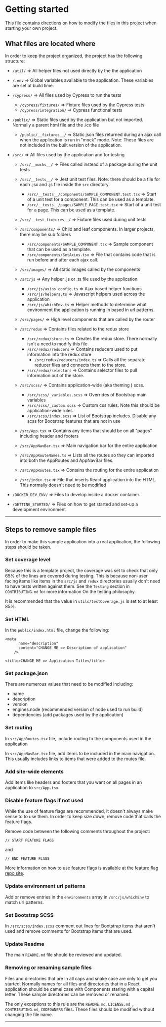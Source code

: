 # Getting started

This file contains directions on how to modify the files in this project when starting your own project.

## What files are located where

In order to keep the project organized, the project has the following structure:

- `/util/` => All helper files not used directly by the the application
- `/.env` => Global variables available to the application. These variables are set at build time.
- `/cypress/` => All files used by Cypress to run the tests
  - `/cypress/fixtures/` => Fixture files used by the Cypress tests
  - `/cypress/integration/` => Cypress functional tests
- `/public/` => Static files used by the application but not imported. Normally a parent html file and the .ico file

  - `/public/__fixtures__/` => Static json files returned during an ajax call when the application is run in "mock" mode. Note: These files are not included in the built version of the application.

- `/src/` => All files used by the application and for testing

  - `/src/__mocks__/` => Files called instead of a package during the unit tests
  - `/src/__tests__/` => Jest unit test files. Note: there should be a file for each .jsx and .js file inside the `src` directory.

    - `/src/__tests__/components/SAMPLE_COMPONENT.test.tsx` => Start of a unit test for a component. This can be used as a template.
    - `/src/__tests__/pages/SAMPLE_PAGE.test.tsx` => Start of a unit test for a page. This can be used as a template.

  - `/src/__test_fixtures__/` => Fixture files used during unit tests

  - `/src/components/` => Child and leaf components. In larger projects, there may be sub folders

    - `/src/components/SAMPLE_COMPONENT.tsx` => Sample component that can be used as a template.
    - `/src/components/SetAxios.tsx` => File that contains code that is run before and after each ajax call.

  - `/src/images/` => All static images called by the components
  - `/src/js` => Any helper .js or .ts file used by the application
    - `/src/js/axios.config.ts` => Ajax based helper functions
    - `/src/js/helpers.ts` => Javascript helpers used across the application
    - `/src/js/whichEnv.ts` => Helper methods to determine what environment the application is running in based in url patterns.
  - `/src/pages/` => High level components that are called by the router
  - `/src/redux` => Contains files related to the redux store
    - `/src/redux/store.ts` => Creates the redux store. There normally isn't a need to modify this file
    - `/src/redux/reducers` => Contains reducers used to put information into the redux store
      - `/src/redux/reducers/index.ts` => Calls all the separate reducer files and connects them to the store.
    - `/src/redux/selectors` => Contains selector files to pull information out of the store.
  - `/src/scss/` => Contains application-wide (aka theming ) scss.

    - `/src/scss/_variables.scss` => Overrides of Bootstrap main variables
    - `/src/scss/_custom.scss` => Custom css rules. Note this should be application-wide rules
    - `/src/scss/index.scss` => List of Bootstrap includes. Disable any scss for Bootstrap features that are not in use

  - `/src/App.tsx` => Contains any items that should be on all "pages" including header and footers
  - `/src/AppNavBar.tsx` => Main navigation bar for the entire application
  - `/src/AppRouteNames.ts` => Lists all the routes so they can imported into both the AppRoutes and AppNavBar files.
  - `/src/AppRoutes.tsx` => Contains the routing for the entire application
  - `/src/index.tsx` => File that inserts React application into the HTML. This normally doesn't need to be modified

- `/DOCKER_DEV_ENV/` => Files to develop inside a docker container.
- `/GETTING_STARTED/` => Files on how to get started and set-up a development environment

---

## Steps to remove sample files

In order to make this sample application into a real application, the following steps should be taken.

### Set coverage level

Because this is a template project, the coverage was set to check that only 65% of the lines are covered during testing. This is because non-user facing items like items in the `src/js` and `redux` directories usually don't need to have tests written against them. See the `Testing` section in `CONTRIBUTING.md` for more information On the testing philosophy.

It is recommended that the value in `utils/testCoverage.js` is set to at least 85%.

### Set HTML

In the `public/index.html` file, change the following:

```
<meta
      name="description"
      content="CHANGE ME => Description of application"
    />
```

```
<title>CHANGE ME => Application Title</title>
```

### Set package.json

There are numerous values that need to be modified including:

- name
- description
- version
- engines.node (recommended version of node used to run build)
- dependencies (add packages used by the application)

### Set routing

In `src/AppRoutes.tsx` file, include routing to the components used in the application

In `src/AppNavBar.tsx` file, add items to be included in the main navigation. This usually includes links to items that were added to the routes file.

### Add site-wide elements

Add items like headers and footers that you want on all pages in an application to `src/App.tsx`.

### Disable feature flags if not used

While the use of feature flags are recommended, it doesn't always make sense to to use them. In order to keep size down, remove code that calls the feature flags.

Remove code between the following comments throughout the project:

```
// START FEATURE FLAGS
```

and

```
// END FEATURE FLAGS
```

More information on how to use feature flags is available at the [feature flag repo site](https://github.com/mydobie/featureFlags).

### Update environment url patterns

Add or remove entries in the `environments` array in `/src/js/whichEnv` to match url patterns.

### Set Bootstrap SCSS

In `/src/scss/index.scss` comment out lines for Bootstrap items that aren't used and remove comments for Bootstrap items that are used.

### Update Readme

The main `README.md` file should be reviewed and updated.

### Removing or renaming sample files

Files and directories that are in all caps and snake case are only to get you started. Normally names for all files and directories that in a React application should be camel case with Components staring with a capital letter. These sample directories can be removed or renamed.

The only exceptions to this rule are the `README.md`, `LICENSE.md `, `CONTRIBUTING.md`, `CODEOWNERS`
files. These files should be modified without changing the file name.

---
